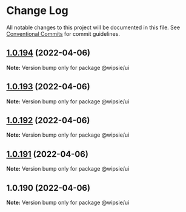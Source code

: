 # Change Log

All notable changes to this project will be documented in this file.
See [Conventional Commits](https://conventionalcommits.org) for commit guidelines.

## [1.0.194](https://github.com/dumboldspider/wipsie-ui/compare/v1.0.193...v1.0.194) (2022-04-06)

**Note:** Version bump only for package @wipsie/ui





## [1.0.193](https://github.com/dumboldspider/wipsie-ui/compare/v1.0.192...v1.0.193) (2022-04-06)

**Note:** Version bump only for package @wipsie/ui





## [1.0.192](https://github.com/dumboldspider/wipsie-ui/compare/v1.0.191...v1.0.192) (2022-04-06)

**Note:** Version bump only for package @wipsie/ui





## [1.0.191](https://github.com/dumboldspider/wipsie-ui/compare/v1.0.190...v1.0.191) (2022-04-06)

**Note:** Version bump only for package @wipsie/ui





## 1.0.190 (2022-04-06)

**Note:** Version bump only for package @wipsie/ui
